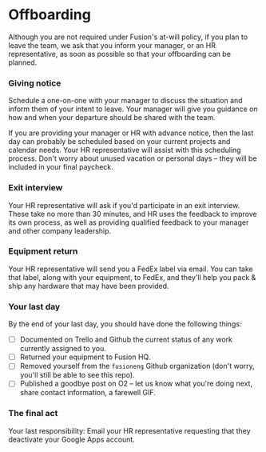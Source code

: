 # Offboarding

Although you are not required under Fusion's at-will policy, if you plan to leave the team, we ask that you inform your manager, or an HR representative, as soon as possible so that your offboarding can be planned.

### Giving notice

Schedule a one-on-one with your manager to discuss the situation and inform them of your intent to leave. Your manager will give you guidance on how and when your departure should be shared with the team.

If you are providing your manager or HR with advance notice, then the last day can probably be scheduled based on your current projects and calendar needs. Your HR representative will assist with this scheduling process. Don't worry about unused vacation or personal days – they will be included in your final paycheck. 

### Exit interview

Your HR representative will ask if you'd participate in an exit interview. These take no more than 30 minutes, and HR uses the feedback to improve its own process, as well as providing qualified feedback to your manager and other company leadership. 

### Equipment return
Your HR representative will send you a FedEx label via email. You can take that label, along with your equipment, to FedEx, and they'll help you pack & ship any hardware that may have been provided.

### Your last day
By the end of your last day, you should have done the following things:
- [ ] Documented on Trello and Github the current status of any work currently assigned to you.
- [ ] Returned your equipment to Fusion HQ.
- [ ] Removed yourself from the `fusioneng` Github organization (don't worry, you'll still be able to see this repo).
- [ ] Published a goodbye post on O2 – let us know what you're doing next, share contact information, a farewell GIF.

### The final act
Your last responsibility: Email your HR representative requesting that they deactivate your Google Apps account.